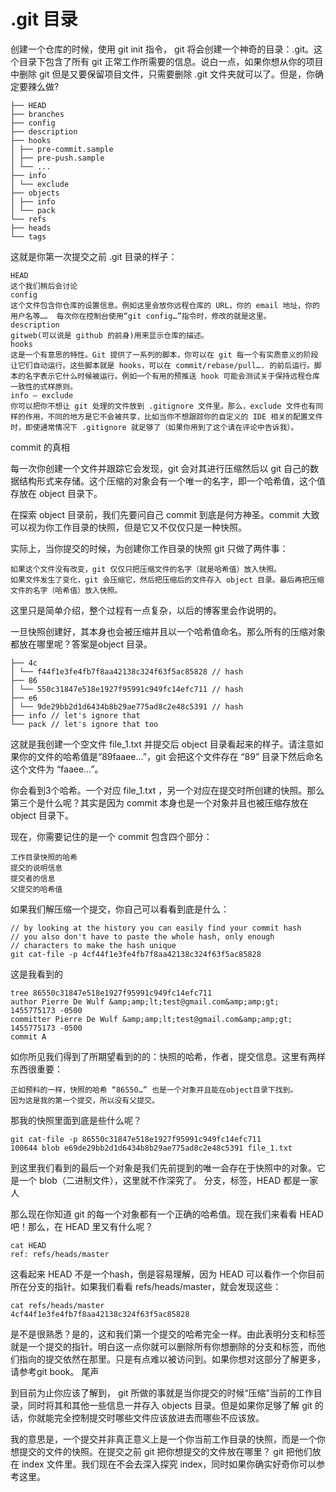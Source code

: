 # .git 目录

创建一个仓库的时候，使用 git init 指令， git 将会创建一个神奇的目录：.git。这个目录下包含了所有 git 正常工作所需要的信息。说白一点，如果你想从你的项目中删除 git 但是又要保留项目文件，只需要删除 .git 文件夹就可以了。但是，你确定要辣么做?

    ├── HEAD
    ├── branches
    ├── config
    ├── description
    ├── hooks
    │ ├── pre-commit.sample
    │ ├── pre-push.sample
    │ └── ...
    ├── info
    │ └── exclude
    ├── objects
    │ ├── info
    │ └── pack
    └── refs
    ├── heads
    └── tags

这就是你第一次提交之前 .git 目录的样子：

    HEAD
    这个我们稍后会讨论
    config
    这个文件包含你仓库的设置信息。例如这里会放你远程仓库的 URL，你的 email 地址，你的用户名等…。 每次你在控制台使用“git config…”指令时，修改的就是这里。
    description
    gitweb(可以说是 github 的前身)用来显示仓库的描述。
    hooks
    这是一个有意思的特性。Git 提供了一系列的脚本，你可以在 git 每一个有实质意义的阶段让它们自动运行。这些脚本就是 hooks，可以在 commit/rebase/pull…. 的前后运行。脚本的名字表示它什么时候被运行。例如一个有用的预推送 hook 可能会测试关于保持远程仓库一致性的式样原则。
    info — exclude
    你可以把你不想让 git 处理的文件放到 .gitignore 文件里。那么，exclude 文件也有同样的作用，不同的地方是它不会被共享，比如当你不想跟踪你的自定义的 IDE 相关的配置文件时，即使通常情况下 .gitignore 就足够了（如果你用到了这个请在评论中告诉我）。

commit 的真相

每一次你创建一个文件并跟踪它会发现，git 会对其进行压缩然后以 git 自己的数据结构形式来存储。这个压缩的对象会有一个唯一的名字，即一个哈希值，这个值存放在 object 目录下。

在探索 object 目录前，我们先要问自己 commit 到底是何方神圣。commit 大致可以视为你工作目录的快照，但是它又不仅仅只是一种快照。

实际上，当你提交的时候，为创建你工作目录的快照 git 只做了两件事：

    如果这个文件没有改变，git 仅仅只把压缩文件的名字（就是哈希值）放入快照。
    如果文件发生了变化，git 会压缩它，然后把压缩后的文件存入 object 目录。最后再把压缩文件的名字（哈希值）放入快照。

这里只是简单介绍，整个过程有一点复杂，以后的博客里会作说明的。

一旦快照创建好，其本身也会被压缩并且以一个哈希值命名。那么所有的压缩对象都放在哪里呢？答案是object 目录。

    ├── 4c
    │ └── f44f1e3fe4fb7f8aa42138c324f63f5ac85828 // hash
    ├── 86
    │ └── 550c31847e518e1927f95991c949fc14efc711 // hash
    ├── e6
    │ └── 9de29bb2d1d6434b8b29ae775ad8c2e48c5391 // hash
    ├── info // let's ignore that
    └── pack // let's ignore that too

这就是我创建一个空文件 file_1.txt 并提交后 object 目录看起来的样子。请注意如果你的文件的哈希值是“89faaee…”，git 会把这个文件存在 “89” 目录下然后命名这个文件为 “faaee…”。

你会看到3个哈希。一个对应 file_1.txt ，另一个对应在提交时所创建的快照。那么第三个是什么呢？其实是因为 commit 本身也是一个对象并且也被压缩存放在 object 目录下。

现在，你需要记住的是一个 commit 包含四个部分：

    工作目录快照的哈希
    提交的说明信息
    提交者的信息
    父提交的哈希值

如果我们解压缩一个提交，你自己可以看看到底是什么：

    // by looking at the history you can easily find your commit hash
    // you also don't have to paste the whole hash, only enough    
    // characters to make the hash unique
    git cat-file -p 4cf44f1e3fe4fb7f8aa42138c324f63f5ac85828

这是我看到的

    tree 86550c31847e518e1927f95991c949fc14efc711
    author Pierre De Wulf &amp;amp;lt;test@gmail.com&amp;amp;gt; 1455775173 -0500
    committer Pierre De Wulf &amp;amp;lt;test@gmail.com&amp;amp;gt; 1455775173 -0500
    commit A

如你所见我们得到了所期望看到的的：快照的哈希，作者，提交信息。这里有两样东西很重要：

    正如预料的一样，快照的哈希 “86550…” 也是一个对象并且能在object目录下找到。
    因为这是我的第一个提交，所以没有父提交。

那我的快照里面到底是些什么呢？

    git cat-file -p 86550c31847e518e1927f95991c949fc14efc711
    100644 blob e69de29bb2d1d6434b8b29ae775ad8c2e48c5391 file_1.txt

到这里我们看到的最后一个对象是我们先前提到的唯一会存在于快照中的对象。它是一个 blob（二进制文件），这里就不作深究了。
分支，标签，HEAD 都是一家人

那么现在你知道 git 的每一个对象都有一个正确的哈希值。现在我们来看看 HEAD 吧！那么，在 HEAD 里又有什么呢？

    cat HEAD
    ref: refs/heads/master

这看起来 HEAD 不是一个hash，倒是容易理解，因为 HEAD 可以看作一个你目前所在分支的指针。如果我们看看 refs/heads/master，就会发现这些：

    cat refs/heads/master
    4cf44f1e3fe4fb7f8aa42138c324f63f5ac85828

是不是很熟悉？是的，这和我们第一个提交的哈希完全一样。由此表明分支和标签就是一个提交的指针。明白这一点你就可以删除所有你想删除的分支和标签，而他们指向的提交依然在那里。只是有点难以被访问到。如果你想对这部分了解更多，请参考git book。
尾声

到目前为止你应该了解到， git 所做的事就是当你提交的时候“压缩”当前的工作目录，同时将其和其他一些信息一并存入 objects 目录。但是如果你足够了解 git 的话，你就能完全控制提交时哪些文件应该放进去而哪些不应该放。

我的意思是，一个提交并非真正意义上是一个你当前工作目录的快照，而是一个你想提交的文件的快照。在提交之前 git 把你想提交的文件放在哪里？ git 把他们放在 index 文件里。我们现在不会去深入探究 index，同时如果你确实好奇你可以参考这里。
